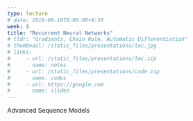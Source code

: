 ```yaml
---
type: lecture
# date: 2018-09-16T8:00:00+4:30
week: 8
title: "Recurrent Neural Networks"
# tldr: "Gradients, Chain Rule, Automatic Differentiation"
# thumbnail: /static_files/presentations/lec.jpg
# links: 
#     - url: /static_files/presentations/lec.zip
#       name: notes
#     - url: /static_files/presentations/code.zip
#       name: codes
#     - url: https://google.com
#       name: slides
---
```

Advanced Sequence Models
